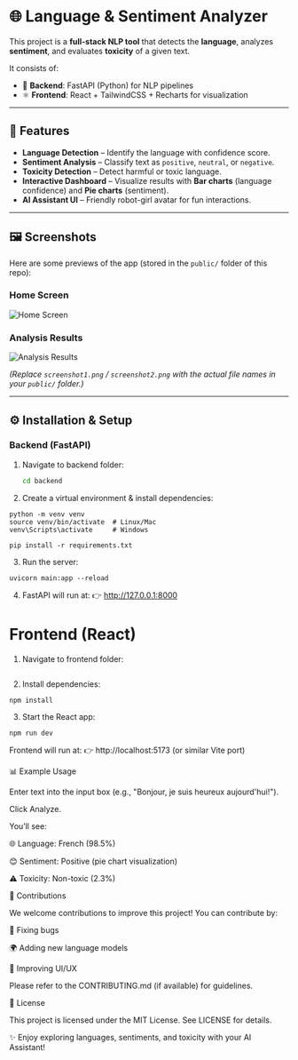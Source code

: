 # 🌐 Language & Sentiment Analyzer

This project is a **full-stack NLP tool** that detects the **language**, analyzes **sentiment**, and evaluates **toxicity** of a given text.  

It consists of:
- 🐍 **Backend**: FastAPI (Python) for NLP pipelines  
- ⚛️ **Frontend**: React + TailwindCSS + Recharts for visualization  

---

## 🚀 Features
- **Language Detection** – Identify the language with confidence score.  
- **Sentiment Analysis** – Classify text as `positive`, `neutral`, or `negative`.  
- **Toxicity Detection** – Detect harmful or toxic language.  
- **Interactive Dashboard** – Visualize results with **Bar charts** (language confidence) and **Pie charts** (sentiment).  
- **AI Assistant UI** – Friendly robot-girl avatar for fun interactions.  

---

## 🖼️ Screenshots
Here are some previews of the app (stored in the `public/` folder of this repo):  

### Home Screen  
![Home Screen](public/screenshot1.jpg)

### Analysis Results  
![Analysis Results](public/screenshot2.png)  

*(Replace `screenshot1.png` / `screenshot2.png` with the actual file names in your `public/` folder.)*

---

## ⚙️ Installation & Setup

### Backend (FastAPI)
1. Navigate to backend folder:
   ```bash
   cd backend
2. Create a virtual environment & install dependencies:
```
python -m venv venv
source venv/bin/activate  # Linux/Mac
venv\Scripts\activate     # Windows

pip install -r requirements.txt

```
3. Run the server:
```
uvicorn main:app --reload

```
4. FastAPI will run at:
👉 http://127.0.0.1:8000

# Frontend (React)

1. Navigate to frontend folder:

```cd frontend

```
2. Install dependencies:
```
npm install

```
3. Start the React app:
```
npm run dev
```

Frontend will run at:
👉 http://localhost:5173 (or similar Vite port)

📊 Example Usage

Enter text into the input box (e.g., "Bonjour, je suis heureux aujourd'hui!").

Click Analyze.

You’ll see:

🌐 Language: French (98.5%)

😊 Sentiment: Positive (pie chart visualization)

⚠️ Toxicity: Non-toxic (2.3%)

🤝 Contributions

We welcome contributions to improve this project!
You can contribute by:

🐛 Fixing bugs

🌍 Adding new language models

🎨 Improving UI/UX

Please refer to the CONTRIBUTING.md
 (if available) for guidelines.

📜 License

This project is licensed under the MIT License.
See LICENSE
 for details.

✨ Enjoy exploring languages, sentiments, and toxicity with your AI Assistant!
